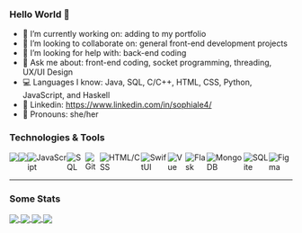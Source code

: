 ### Hello World 👋

- 🔭 I’m currently working on: adding to my portfolio
- 👯 I’m looking to collaborate on: general front-end development projects
- 🤔 I’m looking for help with: back-end coding
- 💬 Ask me about: front-end coding, socket programming, threading, UX/UI Design
- :computer: Languages I know: Java, SQL, C/C++, HTML, CSS, Python, JavaScript, and Haskell
- :briefcase: Linkedin: https://www.linkedin.com/in/sophiale4/
- 👧 Pronouns: she/her

### Technologies & Tools
<div style="display: flex">
  <img src="https://img.shields.io/badge/-Swift-orange"/>
  <img src="https://img.shields.io/badge/-Python-blue"/>
  <img alt="JavaScript" src="https://img.shields.io/badge/-Javascript-yellow" />
  <img alt="SQL" src="https://img.shields.io/badge/-SQL-lightgrey" />
  <img alt="Git" src="https://img.shields.io/badge/-Git-critical" />
  <img alt="HTML/CSS" src="https://img.shields.io/badge/-HTML%2FCSS-yellowgreen" />
  <img alt="SwiftUI" src="https://img.shields.io/badge/-SwiftUI-3e8bc3" />
  <img alt="Vue" src="https://img.shields.io/badge/-VueJS-61b083" />
  <img alt="Flask" src="https://img.shields.io/badge/-Flask-406893" />
  <img alt="MongoDB" src="https://img.shields.io/badge/-MongoDB-4ca158" />
  <img alt="SQLite" src="https://img.shields.io/badge/-SQLite-64a2c9" />
  <img alt="Figma" src="https://img.shields.io/badge/-Figma-8c5aee" />
</div>
<hr>

### Some Stats
<a href="https://donchia.tech">
  <img align="center" src="https://github-readme-stats.vercel.app/api?username=dhs17y2adonchia&show_icons=true" />
</a>
<a href="https://donchia.tech">
  <img align="center" src="https://github-readme-stats.vercel.app/api/top-langs/?username=dhs17y2adonchia&langs_count=7&exclude_repo=marketplace&layout=compact" />
</a>
<a href="https://github.com/dhs17y2adonchia/portfolio-macos">
  <img align="center" src="https://github-readme-stats.vercel.app/api/pin/?username=dhs17y2adonchia&repo=portfolio-macos" />
</a>
<a href="https://github.com/zaydek/duomo">
  <img align="center" src="https://github-readme-stats.vercel.app/api/pin/?username=dhs17y2adonchia&repo=duomo" />
</a>
